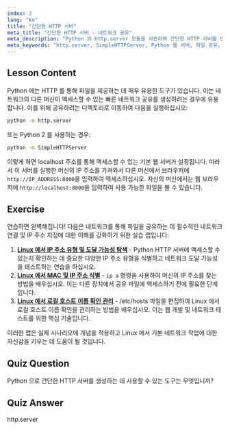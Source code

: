 ```yaml
---
index: 3
lang: "ko"
title: "간단한 HTTP 서버"
meta_title: "간단한 HTTP 서버 - 네트워크 공유"
meta_description: "Python 의 http.server 모듈을 사용하여 간단한 HTTP 서버를 만드는 방법을 배우십시오. 이 초보자 친화적인 Linux 튜토리얼을 통해 네트워크에서 파일을 빠르게 공유하십시오."
meta_keywords: "http.server, SimpleHTTPServer, Python 웹 서버, 파일 공유, Linux 튜토리얼, 초보자 가이드"
---
```


## Lesson Content

Python 에는 HTTP 를 통해 파일을 제공하는 데 매우 유용한 도구가 있습니다. 이는 네트워크의 다른 머신이 액세스할 수 있는 빠른 네트워크 공유를 생성하려는 경우에 유용합니다. 이를 위해 공유하려는 디렉토리로 이동하여 다음을 실행하십시오:

```bash
python -m http.server
```

또는 Python 2 를 사용하는 경우:

```bash
python -m SimpleHTTPServer
```

이렇게 하면 localhost 주소를 통해 액세스할 수 있는 기본 웹 서버가 설정됩니다. 따라서 이 서버를 실행한 머신의 IP 주소를 가져와서 다른 머신에서 브라우저에 `http://IP_ADDRESS:8000`을 입력하여 액세스하십시오. 자신의 머신에서는 웹 브라우저에 `http://localhost:8000`을 입력하여 사용 가능한 파일을 볼 수 있습니다.

## Exercise

연습하면 완벽해집니다! 다음은 네트워크를 통해 파일을 공유하는 데 필수적인 네트워크 연결 및 IP 주소 지정에 대한 이해를 강화하기 위한 실습 랩입니다:

1. **[Linux 에서 IP 주소 유형 및 도달 가능성 탐색](https://labex.io/ko/labs/comptia-explore-ip-address-types-and-reachability-in-linux-592780)** - Python HTTP 서버에 액세스할 수 있는지 확인하는 데 중요한 다양한 IP 주소 유형을 식별하고 네트워크 도달 가능성을 테스트하는 연습을 하십시오.
2. **[Linux 에서 MAC 및 IP 주소 식별](https://labex.io/ko/labs/comptia-identify-mac-and-ip-addresses-in-linux-592731)** - `ip a` 명령을 사용하여 머신의 IP 주소를 찾는 방법을 배우십시오. 이는 다른 장치에서 공유 파일에 액세스하기 전에 필요한 단계입니다.
3. **[Linux 에서 로컬 호스트 이름 확인 관리](https://labex.io/ko/labs/comptia-manage-local-hostname-resolution-in-linux-592792)** - /etc/hosts 파일을 편집하여 Linux 에서 로컬 호스트 이름 확인을 관리하는 방법을 배우십시오. 이는 웹 개발 및 네트워크 테스트를 위한 핵심 기술입니다.

이러한 랩은 실제 시나리오에 개념을 적용하고 Linux 에서 기본 네트워크 작업에 대한 자신감을 키우는 데 도움이 될 것입니다.

## Quiz Question

Python 으로 간단한 HTTP 서버를 생성하는 데 사용할 수 있는 도구는 무엇입니까?

## Quiz Answer

http.server
